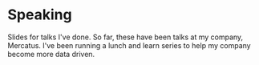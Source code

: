 # Speaking
Slides for talks I've done. So far, these have been talks at my company, Mercatus. I've been running a lunch and learn series to help my company become more data driven. 
